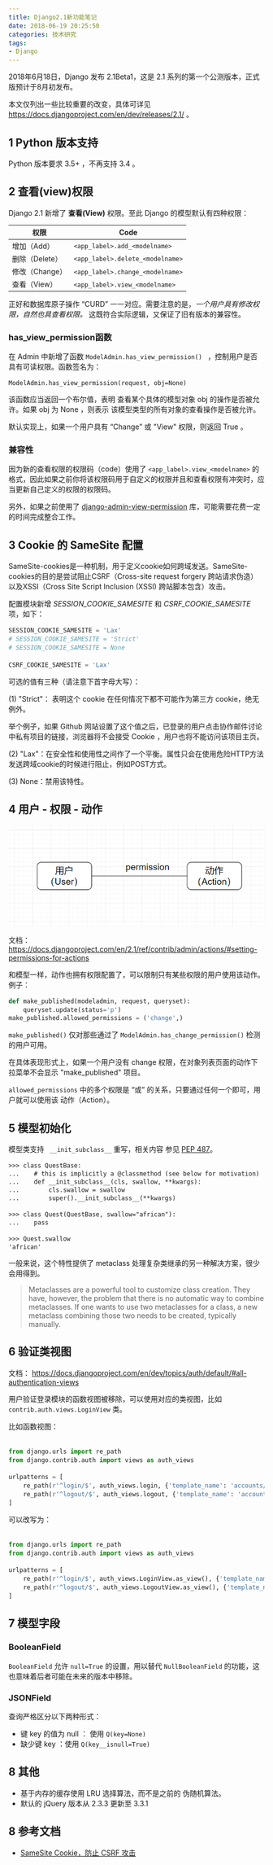 ```yaml
---
title: Django2.1新功能笔记
date: 2018-06-19 20:25:50
categories: 技术研究
tags:
- Django
---
```


2018年6月18日，Django 发布 2.1Beta1，这是 2.1 系列的第一个公测版本，正式版预计于8月初发布。

本文仅列出一些比较重要的改变，具体可详见 https://docs.djangoproject.com/en/dev/releases/2.1/ 。

<!-- more -->

## 1 Python 版本支持

Python 版本要求 3.5+ ，不再支持 3.4 。

## 2 查看(view)权限

Django 2.1 新增了 **查看(View)** 权限。至此 Django 的模型默认有四种权限：

| 权限 | Code |
| ------ | ------ |
| 增加（Add） | `<app_label>.add_<modelname>` |
| 删除（Delete） | `<app_label>.delete_<modelname>` |
| 修改（Change） | `<app_label>.change_<modelname>` |
| 查看（View） | `<app_label>.view_<modelname>` |

正好和数据库原子操作 “CURD” 一一对应。需要注意的是，*一个用户具有修改权限，自然也具查看权限。* 这既符合实际逻辑，又保证了旧有版本的兼容性。

### has_view_permission函数

在 Admin 中新增了函数  `ModelAdmin.has_view_permission() ` ，控制用户是否具有可读权限。函数签名为：

```
ModelAdmin.has_view_permission(request, obj=None)
```

该函数应当返回一个布尔值，表明 查看某个具体的模型对象 obj 的操作是否被允许。如果 obj 为 None ，则表示 该模型类型的所有对象的查看操作是否被允许。

默认实现上，如果一个用户具有 “Change” 或 "View" 权限，则返回 True 。

### 兼容性

因为新的查看权限的权限码（code）使用了 `<app_label>.view_<modelname>` 的格式，因此如果之前你将该权限码用于自定义的权限并且和查看权限有冲突时，应当更新自己定义的权限的权限码。

另外，如果之前使用了 [django-admin-view-permission](https://github.com/ctxis/django-admin-view-permission) 库，可能需要花费一定的时间完成整合工作。

## 3 Cookie 的 SameSite 配置

SameSite-cookies是一种机制，用于定义cookie如何跨域发送。SameSite-cookies的目的是尝试阻止CSRF（Cross-site request forgery 跨站请求伪造）以及XSSI（Cross Site Script Inclusion (XSSI) 跨站脚本包含）攻击。

配置模块新增 *SESSION_COOKIE_SAMESITE* 和 *CSRF_COOKIE_SAMESITE* 项，如下：

```python
SESSION_COOKIE_SAMESITE = 'Lax'
# SESSION_COOKIE_SAMESITE = 'Strict'
# SESSION_COOKIE_SAMESITE = None

CSRF_COOKIE_SAMESITE = 'Lax'
```

可选的值有三种（请注意下首字母大写）：

(1) "Strict"： 表明这个 cookie 在任何情况下都不可能作为第三方 cookie，绝无例外。

举个例子，如果 Github 网站设置了这个值之后，已登录的用户点击协作邮件讨论中私有项目的链接，浏览器将不会接受 Cookie ，用户也将不能访问该项目主页。

(2) "Lax"：在安全性和使用性之间作了一个平衡。属性只会在使用危险HTTP方法发送跨域cookie的时候进行阻止，例如POST方式。

(3) None：禁用该特性。

## 4 用户 - 权限 - 动作

![user-permission-action](/images/user-permission-action.png)

文档： https://docs.djangoproject.com/en/2.1/ref/contrib/admin/actions/#setting-permissions-for-actions

和模型一样，动作也拥有权限配置了，可以限制只有某些权限的用户使用该动作。例子：

```python
def make_published(modeladmin, request, queryset):
    queryset.update(status='p')
make_published.allowed_permissions = ('change',)
```

`make_published()` 仅对那些通过了 `ModelAdmin.has_change_permission()` 检测的用户可用。

在具体表现形式上，如果一个用户没有 change 权限，在对象列表页面的动作下拉菜单不会显示 "make_published" 项目。

`allowed_permissions` 中的多个权限是 “或” 的关系，只要通过任何一个即可，用户就可以使用该 动作（Action）。

## 5 模型初始化

模型类支持 ` __init_subclass__` 重写，相关内容 参见 [PEP 487](https://www.python.org/dev/peps/pep-0487/)。

```
>>> class QuestBase:
...    # this is implicitly a @classmethod (see below for motivation)
...    def __init_subclass__(cls, swallow, **kwargs):
...        cls.swallow = swallow
...        super().__init_subclass__(**kwargs)

>>> class Quest(QuestBase, swallow="african"):
...    pass

>>> Quest.swallow
'african'
```

一般来说，这个特性提供了 metaclass 处理复杂类继承的另一种解决方案，很少会用得到。

> Metaclasses are a powerful tool to customize class creation. They have, however, the problem that there is no automatic way to combine metaclasses. If one wants to use two metaclasses for a class, a new metaclass combining those two needs to be created, typically manually.

## 6 验证类视图

文档： https://docs.djangoproject.com/en/dev/topics/auth/default/#all-authentication-views

用户验证登录模块的函数视图被移除，可以使用对应的类视图，比如 `contrib.auth.views.LoginView` 类。

比如函数视图：

```python

from django.urls import re_path
from django.contrib.auth import views as auth_views

urlpatterns = [
    re_path(r'^login/$', auth_views.login, {'template_name': 'accounts/login.html'}, name='account_login'),
    re_path(r'^logout/$', auth_views.logout, {'template_name': 'accounts/logout.html'}, name='account_logout')
]
```

可以改写为：

```python

from django.urls import re_path
from django.contrib.auth import views as auth_views

urlpatterns = [
    re_path(r'^login/$', auth_views.LoginView.as_view(), {'template_name': 'accounts/login.html'}, name='account_login'),
    re_path(r'^logout/$', auth_views.LogoutView.as_view(), {'template_name': 'accounts/logout.html'}, name='account_logout')
]
```

## 7 模型字段

### BooleanField

`BooleanField` 允许 `null=True` 的设置，用以替代 `NullBooleanField` 的功能，这也意味着后者可能在未来的版本中移除。

### JSONField

查询严格区分以下两种形式：

- 键 key 的值为 null ： 使用 `Q(key=None)`
- 缺少键 key ：使用 `Q(key__isnull=True)`

## 8 其他

- 基于内存的缓存使用 LRU 选择算法，而不是之前的 伪随机算法。
- 默认的 jQuery 版本从 2.3.3 更新至 3.3.1

## 8 参考文档

- [SameSite Cookie，防止 CSRF 攻击](http://www.cnblogs.com/ziyunfei/p/5637945.html)
